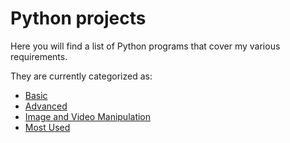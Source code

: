 # Python projects

Here you will find a list of Python programs that cover my various requirements.

They are currently categorized as:
- [Basic](https://github.com/saem24/PythonProjects/tree/master/Basic)
- [Advanced](https://github.com/saem24/PythonProjects/tree/master/Advanced)
- [Image and Video Manipulation](https://github.com/saem24/PythonProjects/tree/master/Image%20and%20Video%20Manipulation)
- [Most Used](https://github.com/saem24/PythonProjects/tree/master/Most%20Used)
